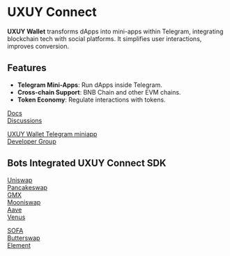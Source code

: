 # UXUY Connect 

**UXUY Wallet** transforms dApps into mini-apps within Telegram, integrating blockchain tech with social platforms. It simplifies user interactions, improves conversion.

## Features

- **Telegram Mini-Apps**: Run dApps inside Telegram.
- **Cross-chain Support**: BNB Chain and other EVM chains.
- **Token Economy**: Regulate interactions with tokens.


[Docs](https://docs.uxuy.com/uxuy-connect/quickstart/)  
[Discussions](https://github.com/orgs/uxuyconnect/discussions)  

[UXUY Wallet Telegram miniapp](https://t.me/UXUYbot)  
[Developer Group](https://t.me/uxuyconnect)

## Bots Integrated UXUY Connect SDK

[Uniswap](https://uiswap-tg.pages.dev/#/swap)  
[Pancakeswap](https://upancakeswap.pages.dev/)  
[GMX](https://gmx-interface-uxuy.vercel.app/#/trade)  
[Mooniswap](https://moonswap-a6y.pages.dev/)  
[Aave](https://aave-interface-uxuy.vercel.app/?marketName=proto_mainnet_v3)  
[Venus](https://venus-protocol-interface-evm-three.vercel.app/#/?chainId=56)

[SOFA](https://t.me/SOFADAppBot/dapp)  
[Butterswap](https://butterswap.io/swap)  
[Element](https://t.me/element_nft_bot/dapp) 
